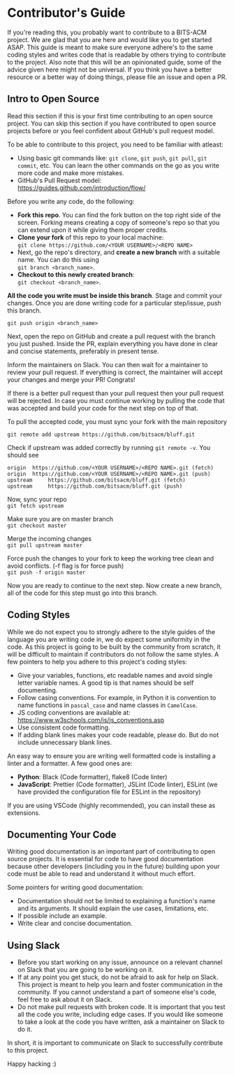 # Contributor's Guide
If you're reading this, you probably want to contribute to a BITS-ACM project. We are glad that you are here and would like you to get started ASAP. This guide is meant to make sure everyone adhere's to the same coding styles and writes code that is readable by others trying to contribute to the project. Also note that this will be an opinionated guide, some of the advice given here might not be universal. If you think you have a better resource or a better way of doing things, please file an issue and open a PR.

## Intro to Open Source
Read this section if this is your first time contributing to an open source project. You can skip this section if you have contributed to open source projects before or you feel confident about GitHub's pull request model. 

To be able to contribute to this project, you need to be familiar with atleast: 
 - Using basic git commands like: `git clone`, `git push`, `git pull`, `git commit`, etc. You can learn the other commands on the go as you write more code and make more mistakes.
 - GitHub's Pull Request model: https://guides.github.com/introduction/flow/

Before you write any code, do the following: 
- **Fork this repo**. You can find the fork button on the top right side of the screen. Forking means creating a copy of someone's repo so that you can extend upon it while giving them proper credits.
- **Clone your fork** of this repo to your local machine:  
`git clone https://github.com/<YOUR USERNAME>/<REPO NAME>`
- Next, go the repo's directory, and **create a new branch** with a suitable name. You can do this using  
`git branch <branch_name>`.
- **Checkout to this newly created branch**:  
`git checkout <branch_name>`.

**All the code you write must be inside this branch**. Stage and commit your changes. Once you are done writing code for a particular step/issue, push this branch. 

```git push origin <branch_name>```

Next, open the repo on GitHub and create a pull request with the branch you just pushed. Inside the PR, explain everything you have done in clear and concise statements, preferably in present tense. 

Inform the maintainers on Slack. You can then wait for a maintainer to review your pull request. If everything is correct, the maintainer will accept your changes and merge your PR! Congrats!

If there is a better pull request than your pull request then your pull request will be rejected. In case you must continue working by pulling the code that was accepted and build your code for the next step on top of that.

To pull the accepted code, you must sync your fork with the main repository

```git remote add upstream https://github.com/bitsacm/bluff.git```

Check if upstream was added correctly by running `git remote -v`. You should see  
```
origin  https://github.com/<YOUR USERNAME>/<REPO NAME>.git (fetch)  
origin  https://github.com/<YOUR USERNAME>/<REPO NAME>.git (push)   
upstream     https://github.com/bitsacm/bluff.git (fetch)  
upstream     https://github.com/bitsacm/bluff.git (push)
```  

Now, sync your repo  
```git fetch upstream```

Make sure you are on master branch  
```git checkout master```

Merge the  incoming changes  
```git pull upstream master```

Force push the changes to your fork to keep the working tree clean and avoid conflicts. (-f flag is for force push)  
```git push -f origin master```

Now you are ready to continue to the next step. Now create a new branch, all of the code for this step must go into this branch.

## Coding Styles
While we do not expect you to strongly adhere to the style guides of the language you are writing code in, we do expect some uniformity in the code. As this project is going to be built by the community from scratch, it will be difficult to maintain if contributors do not follow the same styles. 
A few pointers to help you adhere to this project's coding styles:
- Give your variables, functions, etc readable names and avoid single letter variable names. A good tip is that names should be self documenting.
- Follow casing conventions. For example, in Python it is convention to name functions in `pascal_case` and name classes in `CamelCase`.
- JS coding conventions are available at: https://www.w3schools.com/js/js_conventions.asp
- Use consistent code formatting. 
- If adding blank lines makes your code readable, please do. But do not include unnecessary blank lines. 

An easy way to ensure you are writing well formatted code is installing a linter and a formatter. A few good ones are:

- **Python**: Black (Code formatter), flake8 (Code linter)
- **JavaScript**: Prettier (Code formatter), JSLint (Code linter), ESLint (we have provided the configuration file for ESLint in the repository)

If you are using VSCode (highly recommended), you can install these as extensions. 

## Documenting Your Code

Writing good documentation is an important part of contributing to open source projects. It is essential for code to have good documentation because other developers (including you in the future) building upon your code must be able to read and understand it without much effort.

Some pointers for writing good documentation: 
- Documentation should not be limited to explaining a function's name and its arguments. It should explain the use cases, limitations, etc. 
- If possible include an example. 
- Write clear and concise documentation.

## Using Slack
- Before you start working on any issue, announce on a relevant channel on Slack that you are going to be working on it. 
- If at any point you get stuck, do not be afraid to ask for help on Slack. This project is meant to help you learn and foster communication in the community. If you cannot understand a part of someone else's code, feel free to ask about it on Slack. 
- Do not make pull requests with broken code. It is important that you test all the code you write, including edge cases. If you would like someone to take a look at the code you have written, ask a maintainer on Slack to do it. 

In short, it is important to communicate on Slack to successfully contribute to this project. 

Happy hacking :)
